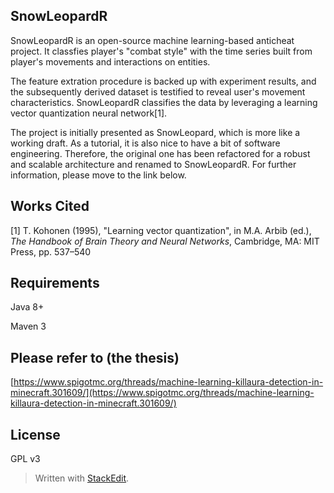 ## SnowLeopardR
SnowLeopardR is an open-source machine learning-based anticheat project. It classfies player's "combat style" with the time series built from player's movements and interactions on entities.

The feature extration procedure is backed up with experiment results, and the subsequently derived dataset is testified to reveal user's movement characteristics. SnowLeopardR classifies the data by leveraging a learning vector quantization neural network[1].

The project is initially presented as SnowLeopard, which is more like a working draft. As a tutorial, it is also nice to have a bit of software engineering. Therefore, the original one has been refactored for a robust and scalable architecture and renamed to SnowLeopardR. For further information, please move to the link below.

## Works Cited
[1] T. Kohonen (1995), "Learning vector quantization", in M.A. Arbib (ed.), _The Handbook of Brain Theory and Neural Networks_, Cambridge, MA: MIT Press, pp. 537–540

## Requirements
Java 8+

Maven 3

## Please refer to (the thesis)
[https://www.spigotmc.org/threads/machine-learning-killaura-detection-in-minecraft.301609/](https://www.spigotmc.org/threads/machine-learning-killaura-detection-in-minecraft.301609/)

## License
GPL v3

> Written with [StackEdit](https://stackedit.io/).
